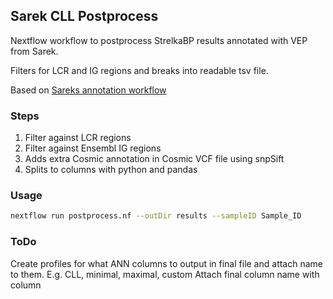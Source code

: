 ## Sarek CLL Postprocess
Nextflow workflow to postprocess StrelkaBP results annotated with VEP from Sarek.

Filters for LCR and IG regions and breaks into readable tsv file.

Based on [Sareks annotation workflow](https://github.com/SciLifeLab/Sarek/)

### Steps
1. Filter against LCR regions
2. Filter against Ensembl IG regions
3. Adds extra Cosmic annotation in Cosmic VCF file using snpSift
4. Splits to columns with python and pandas

### Usage
```bash
nextflow run postprocess.nf --outDir results --sampleID Sample_ID
```

### ToDo
Create profiles for what ANN columns to output in final file and attach name to them.
E.g. CLL, minimal, maximal, custom
Attach final column name with  column